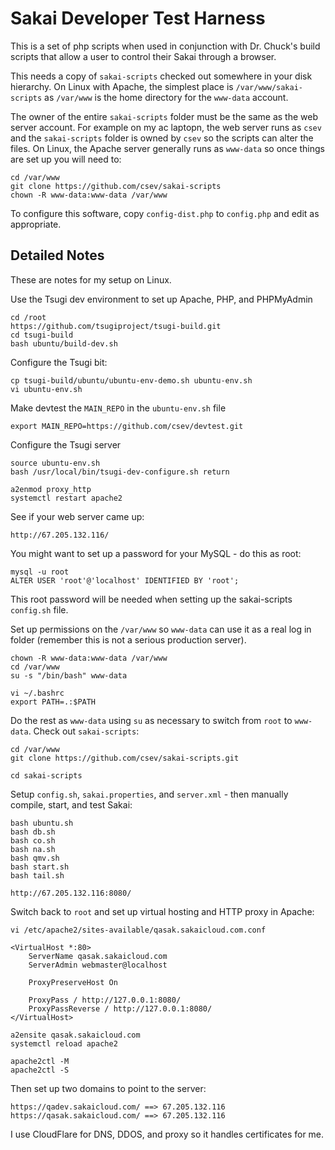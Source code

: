 Sakai Developer Test Harness
============================

This is a set of php scripts when used in conjunction with Dr. Chuck's build scripts that allow a user to control their Sakai
through a browser.

This needs a copy of `sakai-scripts` checked out somewhere in your disk hierarchy.  On Linux
with Apache, the simplest place is `/var/www/sakai-scripts` as `/var/www` is the home directory
for the `www-data` account. 

The owner of the entire `sakai-scripts` folder must be the same as the web server account.
For example on my ac laptopn, the web server runs as `csev` and the `sakai-scripts` folder
is owned by `csev` so the scripts can alter the files.    On Linux, the Apache server
generally runs as `www-data` so once things are set up you will need to:

    cd /var/www
    git clone https://github.com/csev/sakai-scripts
    chown -R www-data:www-data /var/www

To configure this software, copy `config-dist.php` to `config.php` and edit as appropriate.


Detailed Notes
--------------

These are notes for my setup on Linux.

Use the Tsugi dev environment to set up Apache, PHP, and PHPMyAdmin

    cd /root
    https://github.com/tsugiproject/tsugi-build.git
    cd tsugi-build
    bash ubuntu/build-dev.sh

Configure the Tsugi bit:

    cp tsugi-build/ubuntu/ubuntu-env-demo.sh ubuntu-env.sh
    vi ubuntu-env.sh 

Make devtest the `MAIN_REPO` in the `ubuntu-env.sh` file

    export MAIN_REPO=https://github.com/csev/devtest.git

Configure the Tsugi server  

    source ubuntu-env.sh
    bash /usr/local/bin/tsugi-dev-configure.sh return

    a2enmod proxy_http
    systemctl restart apache2

See if your web server came up:

    http://67.205.132.116/

You might want to set up a password for your MySQL - do this as root:

    mysql -u root
    ALTER USER 'root'@'localhost' IDENTIFIED BY 'root';

This root password will be needed when setting up the sakai-scripts `config.sh`
file.

Set up permissions on the `/var/www` so `www-data` can use it as a real log in folder
(remember this is not a serious production server).

    chown -R www-data:www-data /var/www
    cd /var/www
    su -s "/bin/bash" www-data

    vi ~/.bashrc
    export PATH=.:$PATH

Do the rest as `www-data` using `su` as necessary to switch from `root` to `www-data`.
Check out `sakai-scripts`:

    cd /var/www
    git clone https://github.com/csev/sakai-scripts.git

    cd sakai-scripts

Setup `config.sh`, `sakai.properties`, and `server.xml`  - then manually compile,
start, and test Sakai:

    bash ubuntu.sh
    bash db.sh
    bash co.sh
    bash na.sh
    bash qmv.sh
    bash start.sh
    bash tail.sh

    http://67.205.132.116:8080/

Switch back to `root` and set up virtual hosting and HTTP proxy in Apache:

    vi /etc/apache2/sites-available/qasak.sakaicloud.com.conf 

    <VirtualHost *:80>
        ServerName qasak.sakaicloud.com
        ServerAdmin webmaster@localhost

        ProxyPreserveHost On

        ProxyPass / http://127.0.0.1:8080/
        ProxyPassReverse / http://127.0.0.1:8080/
    </VirtualHost>

    a2ensite qasak.sakaicloud.com
    systemctl reload apache2

    apache2ctl -M
    apache2ctl -S

Then set up two domains to point to the server:

    https://qadev.sakaicloud.com/ ==> 67.205.132.116
    https://qasak.sakaicloud.com/ ==> 67.205.132.116

I use CloudFlare for DNS, DDOS, and proxy so it handles certificates for me.



